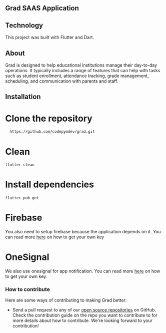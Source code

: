 ## Grad SAAS Application

## Technology
This project was built with Flutter and Dart.

## About 
Grad is designed to help educational institutions manage their day-to-day operations. It typically includes a range of features that can help with tasks such as student enrollment, attendance tracking, grade management, scheduling, and communication with parents and staff.

## Installation

# Clone the repository 
```
  https://github.com/codepymdev/grad.git 
```
# Clean 
```
flutter clean 
```
# Install dependencies 
```
flutter pub get 
```

# Firebase 
You also need to setup firebase because the application depends on it. 
You can read more [here](https://firebase.google.com/docs) on how to get your own key 

# OneSignal 
We also use onesignal for app notification. You can read more [here](https://documentation.onesignal.com/docs) on how to get your own key. 


### How to contribute

Here are some ways of contributing to making Grad better:

- Send a pull request to any of our [open source repositories](https://github.com/codepymdev) on GitHub. Check the contribution guide on the repo you want to contribute to for more details about how to contribute. We're looking forward to your contribution!


